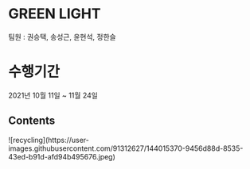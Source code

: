 <h1>GREEN LIGHT</H1>
<p>팀원 : 권승택, 송성근, 윤현석, 정한슬</p>
<H1>수행기간</H1>
<p>2021년 10월 11일 ~ 11월 24일</p>
<H2>Contents</H2>
![recycling](https://user-images.githubusercontent.com/91312627/144015370-9456d88d-8535-43ed-b91d-afd94b495676.jpeg)
